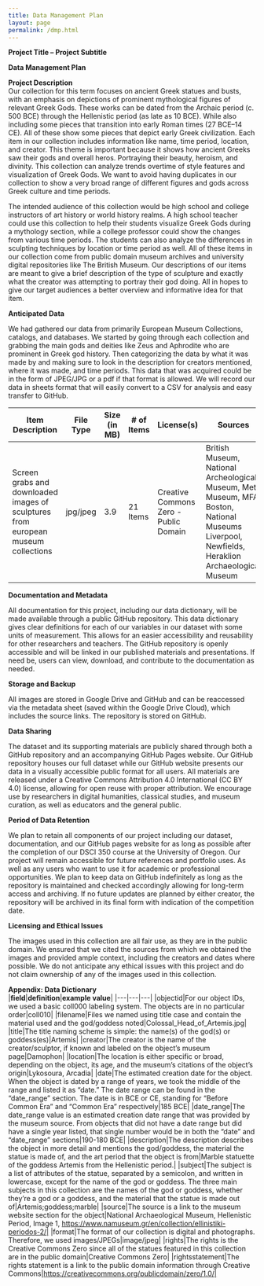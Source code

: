 ```yaml
---
title: Data Management Plan
layout: page
permalink: /dmp.html
---
```


**Project Title – Project Subtitle**  

**Data Management Plan** 

**Project Description**  
Our collection for this term focuses on ancient Greek statues and busts, with an emphasis on depictions of prominent mythological figures of relevant Greek Gods. These works can be dated from the Archaic period (c. 500 BCE) through the Hellenistic period (as late as 10 BCE). While also including some pieces that transition into early Roman times (27 BCE–14 CE). All of these show some pieces that depict early Greek civilization. Each item in our collection includes information like name, time period, location, and creator. This theme is important because it shows how ancient Greeks saw their gods and overall heros. Portraying their beauty, heroism, and divinity. This collection can analyze trends overtime of style features and visualization of Greek Gods. We want to avoid having duplicates in our collection to show a very broad range of different figures and gods across Greek culture and time periods. 

The intended audience of this collection would be high school and college instructors of art history or world history realms. A high school teacher could use this collection to help their students visualize Greek Gods during a mythology section, while a college professor could show the changes from various time periods. The students can also analyze the differences in sculpting techniques by location or time period as well. All of these items in our collection come from public domain museum archives and university digital repositories like The British Museum. Our descriptions of our items are meant to give a brief description of the type of sculpture and exactly what the creator was attempting to portray their god doing. All in hopes to give our target audiences a better overview and informative idea for that item.

**Anticipated Data**

We had gathered our data from primarily European Museum Collections, catalogs, and databases. We started by going through each collection and grabbing the main gods and deities like Zeus and Aphrodite who are prominent in Greek god history. Then categorizing the data by what it was made by and making sure to look in the description for creators mentioned, where it was made, and time periods. This data that was acquired could be in the form of JPEG/JPG or a pdf if that format is allowed. We will record our data in sheets format that will easily convert to a CSV for analysis and easy transfer to GitHub. 

|Item Description|File Type|Size (in MB)|\# of Items|License(s)|Sources|
|---|---|---|---|---|---|
|Screen grabs and downloaded images of sculptures from european museum collections|jpg/jpeg|3.9|21 Items|Creative Commons Zero - Public Domain|British Museum, National Archeological Museum, Met Museum, MFA Boston, National Museums Liverpool, Newfields, Heraklion Archaeological Museum|

**Documentation and Metadata**

All documentation for this project, including our data dictionary, will be made available through a public GitHub repository. This data dictionary gives clear definitions for each of our variables in our dataset with some units of measurement. This allows for an easier accessibility and reusability for other researchers and teachers. The GitHub repository is openly accessible and will be linked in our published materials and presentations. If need be, users can view, download, and contribute to the documentation as needed. 

**Storage and Backup**

All images are stored in Google Drive and GitHub and can be reaccessed via the metadata sheet (saved within the Google Drive Cloud), which includes the source links. The repository is stored on GitHub. 

**Data Sharing**

The dataset and its supporting materials are publicly shared through both a GitHub repository and an accompanying GitHub Pages website. Our GitHub repository houses our full dataset while our GitHub website presents our data in a visually accessible public format for all users. All materials are released under a Creative Commons Attribution 4.0 International (CC BY 4.0) license, allowing for open reuse with proper attribution. We encourage use by researchers in digital humanities, classical studies, and museum curation, as well as educators and the general public.

**Period of Data Retention**

We plan to retain all components of our project including our dataset, documentation, and our GitHub pages website for as long as possible after the completion of our DSCI 350 course at the University of Oregon. Our project will remain accessible for future references and portfolio uses. As well as any users who want to use it for academic or professional opportunities. We plan to keep data on GitHub indefinitely as long as the repository is maintained and checked accordingly allowing for long-term access and archiving. If no future updates are planned by either creator,  the repository will be archived in its final form with  indication of the competition date. 

**Licensing and Ethical Issues**

The images used in this collection are all fair use, as they are in the public domain. We ensured that we cited the sources from which we obtained the images and provided ample context, including the creators and dates where possible. We do not anticipate any ethical issues with this project and do not claim ownership of any of the images used in this collection. 

**Appendix: Data Dictionary**  
|**field**|**definition**|**example value**|
|---|---|---|
|objectid|For our object IDs, we used a basic coll000 labeling system. The objects are in no particular order|coll010|
|filename|Files we named using title case and contain the material used and the god/goddess noted|Colossal_Head_of_Artemis.jpg|
|title|The title naming scheme is simple: the name(s) of the god(s) or goddess(es)|Artemis|
|creator|The creator is the name of the creator/sculptor, if known and labeled on the object’s museum page|Damophon|
|location|The location is either specific or broad, depending on the object, its age, and the museum’s citations of the object’s origin|Lykosoura, Arcadia|
|date|The estimated creation date for the object. When the object is dated by a range of years, we took the middle of the range and listed it as “date.” The date range can be found in the “date_range” section. The date is in BCE or CE, standing for “Before Common Era” and “Common Era” respectively|185 BCE|
|date_range|The date_range value is an estimated creation date range that was provided by the museum source. From objects that did not have a date range but did have a single year listed, that single number would be in both the “date” and “date_range” sections|190-180 BCE|
|description|The description describes the object in more detail and mentions the god/goddess, the material the statue is made of, and the art period that the object is from|Marble statuette of the goddess Artemis from the Hellenistic period.|
|subject|The subject is a list of attributes of the statue, separated by a semicolon, and written in lowercase, except for the name of the god or goddess. The three main subjects in this collection are the names of the god or goddess, whether they’re a god or a goddess, and the material that the statue is made out of|Artemis;goddess;marble|
|source|The source is a link to the museum website section for the object|National Archaeological Museum, Hellenistic Period, Image 1, https://www.namuseum.gr/en/collection/ellinistiki-periodos-2/|
|format|The format of our collection is digital and photographs. Therefore, we used images/JPEGs|image/jpeg|
|rights|The rights is the Creative Commons Zero since all of the statues featured in this collection are in the public domain|Creative Commons Zero|
|rightsstatement|The rights statement is a link to the public domain information through Creative Commons|https://creativecommons.org/publicdomain/zero/1.0/|
